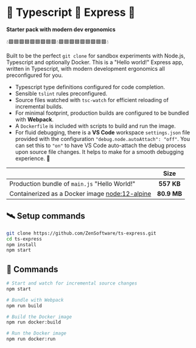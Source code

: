 # 💠 Typescript 💎 Express 💠

**Starter pack with modern dev ergonomics**

💧🟪🟦🟪🟦🟪🟦🟪🟦🟪💧🟪🟦🟪🟦🟪🟦🟪🟦🟪💧

Built to be the perfect `git clone` for sandbox experiments with Node.js, Typescript and optionally Docker. This is a "Hello world!" Express app, written in Typescript, with modern development ergonomics all preconfigured for you.

- Typescript type definitions configured for code completion.
- Sensible `tslint` rules preconfigured.
- Source files watched with `tsc-watch` for efficient reloading of incremental builds.
- For minimal footprint, production builds are configured to be bundled with **Webpack**.
- A `Dockerfile` is included with scripts to build and run the image.
- For fluid debugging, there is a **VS Code** workspace `settings.json` file provided with the configuration `"debug.node.autoAttach": "off"`. You can set this to `"on"` to have VS Code auto-attach the debug process upon source file changes. It helps to make for a smooth debugging experience. 🍰

|                                                                                 |    Size     |
| ------------------------------------------------------------------------------- | :---------: |
| Production bundle of `main.js` "Hello World!"                                   | **557 KB**  |
| Containerized as a Docker image [node:12-alpine](https://hub.docker.com/_/node) | **80.9 MB** |

## 🛰 Setup commands

```bash
git clone https://github.com/ZenSoftware/ts-express.git
cd ts-express
npm install
npm start
```

## 🔋 Commands

```bash
# Start and watch for incremental source changes
npm start
```

```bash
# Bundle with Webpack
npm run build
```

```bash
# Build the Docker image
npm run docker:build
```

```bash
# Run the Docker image
npm run docker:run
```
